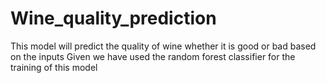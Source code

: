 # Wine_quality_prediction
This model will predict the quality of wine whether it is good or bad based on the inputs Given we have used the random forest classifier for the training of this model
